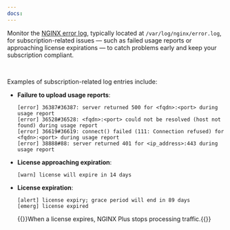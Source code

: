 ```yaml
---
docs:
---
```


Monitor the [NGINX error log](https://nginx.org/en/docs/ngx_core_module.html#error_log), typically located at `/var/log/nginx/error.log`, for subscription-related issues — such as failed usage reports or approaching license expirations — to catch problems early and keep your subscription compliant.

<br>

Examples of subscription-related log entries include:

- **Failure to upload usage reports**:

  ``` text
  [error] 36387#36387: server returned 500 for <fqdn>:<port> during usage report
  [error] 36528#36528: <fqdn>:<port> could not be resolved (host not found) during usage report
  [error] 36619#36619: connect() failed (111: Connection refused) for <fqdn>:<port> during usage report
  [error] 38888#88: server returned 401 for <ip_address>:443 during usage report
  ```

- **License approaching expiration**:

  ``` text
  [warn] license will expire in 14 days
  ```

- **License expiration**:

  ``` text
  [alert] license expiry; grace period will end in 89 days
  [emerg] license expired
  ```

  {{<important>}}When a license expires, NGINX Plus stops processing traffic.{{</important>}}